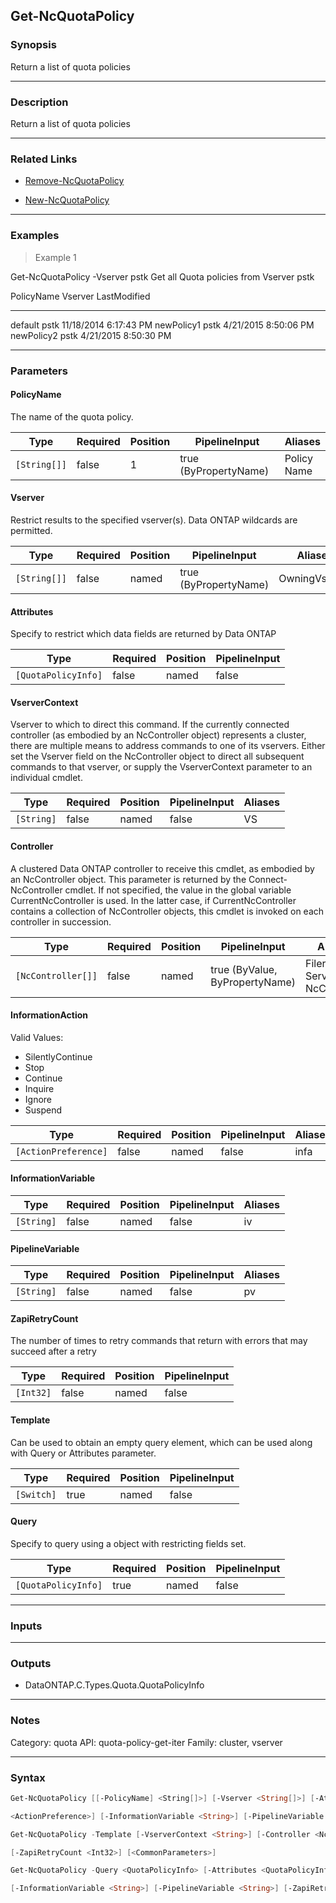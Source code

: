 Get-NcQuotaPolicy
-----------------

### Synopsis
Return a list of quota policies

---

### Description

Return a list of quota policies

---

### Related Links
* [Remove-NcQuotaPolicy](Remove-NcQuotaPolicy)

* [New-NcQuotaPolicy](New-NcQuotaPolicy)

---

### Examples
> Example 1

Get-NcQuotaPolicy -Vserver pstk
Get all Quota policies from Vserver pstk

PolicyName                     Vserver                        LastModified
----------                     -------                        ------------
default                        pstk                           11/18/2014 6:17:43 PM
newPolicy1                     pstk                           4/21/2015 8:50:06 PM
newPolicy2                     pstk                           4/21/2015 8:50:30 PM

---

### Parameters
#### **PolicyName**
The name of the quota policy.

|Type        |Required|Position|PipelineInput        |Aliases        |
|------------|--------|--------|---------------------|---------------|
|`[String[]]`|false   |1       |true (ByPropertyName)|Policy<br/>Name|

#### **Vserver**
Restrict results to the specified vserver(s).  Data ONTAP wildcards are permitted.

|Type        |Required|Position|PipelineInput        |Aliases      |
|------------|--------|--------|---------------------|-------------|
|`[String[]]`|false   |named   |true (ByPropertyName)|OwningVserver|

#### **Attributes**
Specify to restrict which data fields are returned by Data ONTAP

|Type               |Required|Position|PipelineInput|
|-------------------|--------|--------|-------------|
|`[QuotaPolicyInfo]`|false   |named   |false        |

#### **VserverContext**
Vserver to which to direct this command.  If the currently connected controller (as embodied by an NcController object) represents a cluster, there are multiple means to address commands to one of its vservers.  Either set the Vserver field on the NcController object to direct all subsequent commands to that vserver, or supply the VserverContext parameter to an individual cmdlet.

|Type      |Required|Position|PipelineInput|Aliases|
|----------|--------|--------|-------------|-------|
|`[String]`|false   |named   |false        |VS     |

#### **Controller**
A clustered Data ONTAP controller to receive this cmdlet, as embodied by an NcController object.  This parameter is returned by the Connect-NcController cmdlet.  If not specified, the value in the global variable CurrentNcController is used.  In the latter case, if CurrentNcController contains a collection of NcController objects, this cmdlet is invoked on each controller in succession.

|Type              |Required|Position|PipelineInput                 |Aliases                          |
|------------------|--------|--------|------------------------------|---------------------------------|
|`[NcController[]]`|false   |named   |true (ByValue, ByPropertyName)|Filer<br/>Server<br/>NcController|

#### **InformationAction**

Valid Values:

* SilentlyContinue
* Stop
* Continue
* Inquire
* Ignore
* Suspend

|Type                |Required|Position|PipelineInput|Aliases|
|--------------------|--------|--------|-------------|-------|
|`[ActionPreference]`|false   |named   |false        |infa   |

#### **InformationVariable**

|Type      |Required|Position|PipelineInput|Aliases|
|----------|--------|--------|-------------|-------|
|`[String]`|false   |named   |false        |iv     |

#### **PipelineVariable**

|Type      |Required|Position|PipelineInput|Aliases|
|----------|--------|--------|-------------|-------|
|`[String]`|false   |named   |false        |pv     |

#### **ZapiRetryCount**
The number of times to retry commands that return with errors that may succeed after a retry

|Type     |Required|Position|PipelineInput|
|---------|--------|--------|-------------|
|`[Int32]`|false   |named   |false        |

#### **Template**
Can be used to obtain an empty query element, which can be used along with Query or Attributes parameter.

|Type      |Required|Position|PipelineInput|
|----------|--------|--------|-------------|
|`[Switch]`|true    |named   |false        |

#### **Query**
Specify to query using a object with restricting fields set.

|Type               |Required|Position|PipelineInput|
|-------------------|--------|--------|-------------|
|`[QuotaPolicyInfo]`|true    |named   |false        |

---

### Inputs

---

### Outputs
* DataONTAP.C.Types.Quota.QuotaPolicyInfo

---

### Notes
Category: quota
API: quota-policy-get-iter
Family: cluster, vserver

---

### Syntax
```PowerShell
Get-NcQuotaPolicy [[-PolicyName] <String[]>] [-Vserver <String[]>] [-Attributes <QuotaPolicyInfo>] [-VserverContext <String>] [-Controller <NcController[]>] [-InformationAction 
```
```PowerShell
<ActionPreference>] [-InformationVariable <String>] [-PipelineVariable <String>] [-ZapiRetryCount <Int32>] [<CommonParameters>]
```
```PowerShell
Get-NcQuotaPolicy -Template [-VserverContext <String>] [-Controller <NcController[]>] [-InformationAction <ActionPreference>] [-InformationVariable <String>] [-PipelineVariable <String>] 
```
```PowerShell
[-ZapiRetryCount <Int32>] [<CommonParameters>]
```
```PowerShell
Get-NcQuotaPolicy -Query <QuotaPolicyInfo> [-Attributes <QuotaPolicyInfo>] [-VserverContext <String>] [-Controller <NcController[]>] [-InformationAction <ActionPreference>] 
```
```PowerShell
[-InformationVariable <String>] [-PipelineVariable <String>] [-ZapiRetryCount <Int32>] [<CommonParameters>]
```
